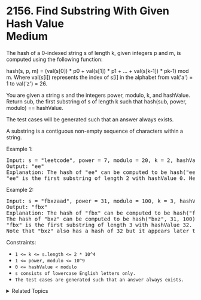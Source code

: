 # 2156. Find Substring With Given Hash Value<br> Medium

The hash of a 0-indexed string s of length k, given integers p and m, is computed using the following function:

hash(s, p, m) = (val(s[0]) * p0 + val(s[1]) * p1 + ... + val(s[k-1]) * pk-1) mod m.
Where val(s[i]) represents the index of s[i] in the alphabet from val('a') = 1 to val('z') = 26.

You are given a string s and the integers power, modulo, k, and hashValue. Return sub, the first substring of s of length k such that hash(sub, power, modulo) == hashValue.

The test cases will be generated such that an answer always exists.

A substring is a contiguous non-empty sequence of characters within a string.

Example 1:

<pre>
Input: s = "leetcode", power = 7, modulo = 20, k = 2, hashValue = 0
Output: "ee"
Explanation: The hash of "ee" can be computed to be hash("ee", 7, 20) = (5 * 1 + 5 * 7) mod 20 = 40 mod 20 = 0. 
"ee" is the first substring of length 2 with hashValue 0. Hence, we return "ee".
</pre>

Example 2:

<pre>
Input: s = "fbxzaad", power = 31, modulo = 100, k = 3, hashValue = 32
Output: "fbx"
Explanation: The hash of "fbx" can be computed to be hash("fbx", 31, 100) = (6 * 1 + 2 * 31 + 24 * 312) mod 100 = 23132 mod 100 = 32. 
The hash of "bxz" can be computed to be hash("bxz", 31, 100) = (2 * 1 + 24 * 31 + 26 * 312) mod 100 = 25732 mod 100 = 32. 
"fbx" is the first substring of length 3 with hashValue 32. Hence, we return "fbx".
Note that "bxz" also has a hash of 32 but it appears later than "fbx".
</pre>

Constraints:

- `1 <= k <= s.length <= 2 * 10^4`
- `1 <= power, modulo <= 10^9`
- `0 <= hashValue < modulo`
- `s consists of lowercase English letters only.`
- `The test cases are generated such that an answer always exists.`

<details>

<summary> Related Topics </summary>

-   `Sliding Window`
-   `String`

</details>